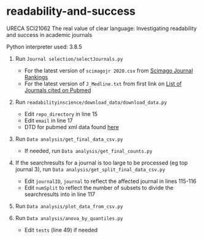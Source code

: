 # readability-and-success
URECA SCI21062 
The real value of clear language: Investigating readability and success in academic journals

Python interpreter used: 3.8.5

1. Run `Journal selection/selectJournals.py`
    - For the latest version of `scimagojr 2020.csv` from [Scimago Journal Rankings](https://www.scimagojr.com/journalrank.php?order=h&ord=desc)
    - For the latest version of `J_Medline.txt` from first link on [List of Journals cited on Pubmed](https://www.nlm.nih.gov/bsd/serfile_addedinfo.html)

2. Run `readabilityinscience/download_data/download_data.py` 
    - Edit `repo_directory` in line 15
    - Edit `email` in line 17
    - DTD for pubmed xml data found [here](https://dtd.nlm.nih.gov/ncbi/pubmed/out/pubmed_190101.dtd)

3. Run `Data analysis/get_final_data_csv.py` 
    - If needed, run `Data analysis/get_final_counts.py` 

4. If the searchresults for a journal is too large to be processed (eg top journal 3), run `Data analysis/get_split_final_data_csv.py` 
    - Edit `journalID`, `journal` to reflect the affected journal in lines 115-116
    - Edit `numSplit` to reflect the number of subsets to divide the searchresults into in line 117

5. Run `Data analysis/plot_data_from_csv.py` 

6. Run `Data analysis/anova_by_quantiles.py` 
    - Edit `tests` (line 49) if needed
